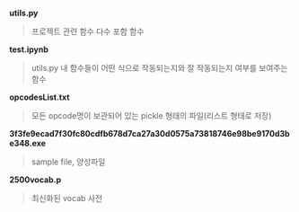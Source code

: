 **utils.py**
  > 프로젝트 관련 함수 다수 포함 함수

**test.ipynb**
> utils.py 내 함수들이 어떤 식으로 작동되는지와 잘 작동되는지 여부를 보여주는 함수

**opcodesList.txt**
> 모든 opcode명이 보관되어 있는 pickle 형태의 파일(리스트 형태로 저장)

**3f3fe9ecad7f30fc80cdfb678d7ca27a30d0575a73818746e98be9170d3be348.exe**
> sample file, 양성파일

**2500vocab.p**
> 최신화된 vocab 사전
